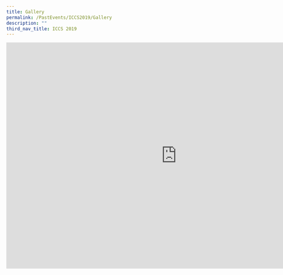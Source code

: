 ```yaml
---
title: Gallery
permalink: /PastEvents/ICCS2019/Gallery
description: ""
third_nav_title: ICCS 2019
---
```

<iframe src="https://docs.google.com/presentation/d/e/2PACX-1vSykYfNfiUH2zB7HTCwX3mhMb2s2j6I9V1IQSki58uVkt0Z3FIPlvjFSHUsUP3sL7BUhYeoU5og5FJv/embed?start=true&loop=true&delayms=3000" frameborder="0" width="900" height="600" allowfullscreen="true" mozallowfullscreen="true" webkitallowfullscreen="true"></iframe>

